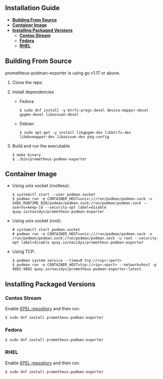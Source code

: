 ## Installation Guide

- [**Building From Source**](#building-from-source)
- [**Container Image**](#container-image)
- [**Installing Packaged Versions**](#installing-packaged-versions)
  - [**Centos Stream**](#centos-stream)
  - [**Fedora**](#fedora)
  - [**RHEL**](#rhel)
  

## Building From Source

prometheus-podman-exporter is using go v1.17 or above.

1. Clone the repo
2. Install dependencies
    * Fedora

        ```shell
        $ sudo dnf install -y btrfs-progs-devel device-mapper-devel gpgme-devel libassuan-devel
        ```

    * Debian

        ```shell
        $ sudo apt-get -y install libgpgme-dev libbtrfs-dev libdevmapper-dev libassuan-dev pkg-config
        ```

2. Build and run the executable

    ```shell
    $ make binary
    $ ./bin/prometheus-podman-exporter
    ```
## Container Image

* Using unix socket (rootless):

    ```shell
    $ systemctl start --user podman.socket
    $ podman run -e CONTAINER_HOST=unix:///run/podman/podman.sock -v $XDG_RUNTIME_DIR/podman/podman.sock:/run/podman/podman.sock --userns=keep-id --security-opt label=disable quay.io/navidys/prometheus-podman-exporter
    ```

* Using unix socket (root):

    ```
    # systemctl start podman.socket
    # podman run -e CONTAINER_HOST=unix:///run/podman/podman.sock -v /run/podman/podman.sock:/run/podman/podman.sock -u root --security-opt label=disable quay.io/navidys/prometheus-podman-exporter
    ```

* Using TCP:

    ```shell
    $ podman system service --time=0 tcp://<ip>:<port>
    $ podman run -e CONTAINER_HOST=tcp://<ip>:<port> --network=host -p 9882:9882 quay.io/navidys/prometheus-podman-exporter:latest
    ```

## Installing Packaged Versions

### Centos Stream

Enable [EPEL repository](https://docs.fedoraproject.org/en-US/epel/) and then run:

```
$ sudo dnf install prometheus-podman-exporter
```

### Fedora

```
$ sudo dnf install prometheus-podman-exporter
```

### RHEL

Enable [EPEL repository](https://docs.fedoraproject.org/en-US/epel/) and then run:

```
$ sudo dnf install prometheus-podman-exporter
```